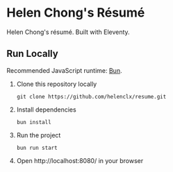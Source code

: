 # Helen Chong's Résumé

Helen Chong's résumé. Built with Eleventy.

## Run Locally
Recommended JavaScript runtime: [Bun](https://bun.sh).

1. Clone this repository locally
    ```
    git clone https://github.com/helenclx/resume.git
    ```
1. Install dependencies
    ```
    bun install
    ```
1. Run the project
    ```
    bun run start
    ```
1. Open http://localhost:8080/ in your browser